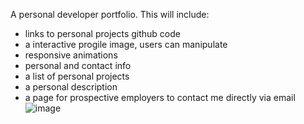 A personal developer portfolio. This will include:
* links to personal projects github code
* a interactive progile image, users can manipulate
* responsive animations
* personal and contact info
* a list of personal projects
* a personal description
* a page for prospective employers to contact me directly via email
![image](https://github.com/mlync87/celebrant-website/assets/112760708/4e46d67a-918f-4b2e-a7a3-44d8f613fa41)
